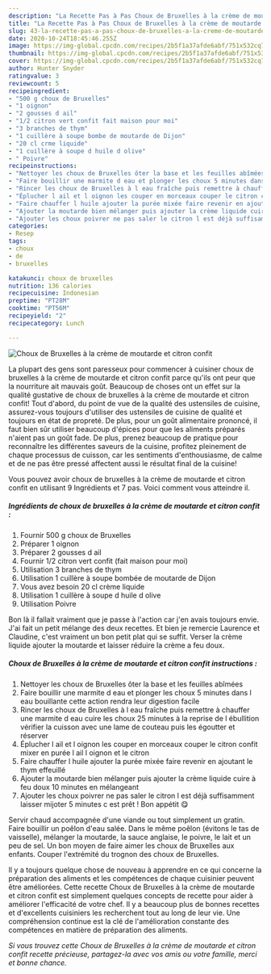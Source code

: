 ```yaml
---
description: "La Recette Pas à Pas Choux de Bruxelles à la crème de moutarde et citron confit"
title: "La Recette Pas à Pas Choux de Bruxelles à la crème de moutarde et citron confit"
slug: 43-la-recette-pas-a-pas-choux-de-bruxelles-a-la-creme-de-moutarde-et-citron-confit
date: 2020-10-24T18:45:46.255Z
image: https://img-global.cpcdn.com/recipes/2b5f1a37afde6abf/751x532cq70/choux-de-bruxelles-a-la-creme-de-moutarde-et-citron-confit-photo-principale-de-la-recette.jpg
thumbnail: https://img-global.cpcdn.com/recipes/2b5f1a37afde6abf/751x532cq70/choux-de-bruxelles-a-la-creme-de-moutarde-et-citron-confit-photo-principale-de-la-recette.jpg
cover: https://img-global.cpcdn.com/recipes/2b5f1a37afde6abf/751x532cq70/choux-de-bruxelles-a-la-creme-de-moutarde-et-citron-confit-photo-principale-de-la-recette.jpg
author: Hunter Snyder
ratingvalue: 3
reviewcount: 5
recipeingredient:
- "500 g choux de Bruxelles"
- "1 oignon"
- "2 gousses d ail"
- "1/2 citron vert confit fait maison pour moi"
- "3 branches de thym"
- "1 cuillère à soupe bombe de moutarde de Dijon"
- "20 cl crme liquide"
- "1 cuillère à soupe d huile d olive"
- " Poivre"
recipeinstructions:
- "Nettoyer les choux de Bruxelles ôter la base et les feuilles abîmées"
- "Faire bouillir une marmite d eau et plonger les choux 5 minutes dans l eau bouillante cette action rendra leur digestion facile"
- "Rincer les choux de Bruxelles à l eau fraîche puis remettre à chauffer une marmite d eau cuire les choux 25 minutes à la reprise de l ébullition vérifier la cuisson avec une lame de couteau puis les égoutter et réserver"
- "Éplucher l ail et l oignon les couper en morceaux couper le citron confit mixer en purée l ail l oignon et le citron"
- "Faire chauffer l huile ajouter la purée mixée faire revenir en ajoutant le thym effeuillé"
- "Ajouter la moutarde bien mélanger puis ajouter la crème liquide cuire à feu doux 10 minutes en mélangeant"
- "Ajouter les choux poivrer ne pas saler le citron l est déjà suffisamment laisser mijoter 5 minutes c est prêt ! Bon appétit 😋"
categories:
- Resep
tags:
- choux
- de
- bruxelles

katakunci: choux de bruxelles 
nutrition: 136 calories
recipecuisine: Indonesian
preptime: "PT28M"
cooktime: "PT56M"
recipeyield: "2"
recipecategory: Lunch

---
```



![Choux de Bruxelles à la crème de moutarde et citron confit](https://img-global.cpcdn.com/recipes/2b5f1a37afde6abf/751x532cq70/choux-de-bruxelles-a-la-creme-de-moutarde-et-citron-confit-photo-principale-de-la-recette.jpg)

La plupart des gens sont paresseux pour commencer à cuisiner choux de bruxelles à la crème de moutarde et citron confit parce qu'ils ont peur que la nourriture ait mauvais goût. Beaucoup de choses ont un effet sur la qualité gustative de choux de bruxelles à la crème de moutarde et citron confit! Tout d'abord, du point de vue de la qualité des ustensiles de cuisine, assurez-vous toujours d'utiliser des ustensiles de cuisine de qualité et toujours en état de propreté. De plus, pour un goût alimentaire prononcé, il faut bien sûr utiliser beaucoup d'épices pour que les aliments préparés n'aient pas un goût fade. De plus, prenez beaucoup de pratique pour reconnaître les différentes saveurs de la cuisine, profitez pleinement de chaque processus de cuisson, car les sentiments d'enthousiasme, de calme et de ne pas être pressé affectent aussi le résultat final de la cuisine!

<!--inarticleads1-->

Vous pouvez avoir choux de bruxelles à la crème de moutarde et citron confit en utilisant 9 Ingrédients et 7 pas. Voici comment vous atteindre il.

##### Ingrédients de choux de bruxelles à la crème de moutarde et citron confit :

1. Fournir 500 g choux de Bruxelles
1. Préparer 1 oignon
1. Préparer 2 gousses d ail
1. Fournir 1/2 citron vert confit (fait maison pour moi)
1. Utilisation 3 branches de thym
1. Utilisation 1 cuillère à soupe bombée de moutarde de Dijon
1. Vous avez besoin 20 cl crème liquide
1. Utilisation 1 cuillère à soupe d huile d olive
1. Utilisation  Poivre


Bon là il fallait vraiment que je passe à l&#39;action car j&#39;en avais toujours envie. J&#39;ai fait un petit mélange des deux recettes. Et bien je remercie Laurence et Claudine, c&#39;est vraiment un bon petit plat qui se suffit. Verser la crème liquide ajouter la moutarde et laisser réduire la crème a feu doux. 

<!--inarticleads2-->

##### Choux de Bruxelles à la crème de moutarde et citron confit instructions :

1. Nettoyer les choux de Bruxelles ôter la base et les feuilles abîmées
1. Faire bouillir une marmite d eau et plonger les choux 5 minutes dans l eau bouillante cette action rendra leur digestion facile
1. Rincer les choux de Bruxelles à l eau fraîche puis remettre à chauffer une marmite d eau cuire les choux 25 minutes à la reprise de l ébullition vérifier la cuisson avec une lame de couteau puis les égoutter et réserver
1. Éplucher l ail et l oignon les couper en morceaux couper le citron confit mixer en purée l ail l oignon et le citron
1. Faire chauffer l huile ajouter la purée mixée faire revenir en ajoutant le thym effeuillé
1. Ajouter la moutarde bien mélanger puis ajouter la crème liquide cuire à feu doux 10 minutes en mélangeant
1. Ajouter les choux poivrer ne pas saler le citron l est déjà suffisamment laisser mijoter 5 minutes c est prêt ! Bon appétit 😋


Servir chaud accompagnée d&#39;une viande ou tout simplement un gratin. Faire bouillir un poêlon d&#39;eau salée. Dans le même poêlon (évitons le tas de vaisselle), mélanger la moutarde, la sauce anglaise, le poivre, le lait et un peu de sel. Un bon moyen de faire aimer les choux de Bruxelles aux enfants. Couper l&#39;extrémité du trognon des choux de Bruxelles. 

<!--inarticleads1-->

<p>
Il y a toujours quelque chose de nouveau à apprendre en ce qui concerne la préparation des aliments et les compétences de chaque cuisinier peuvent être améliorées. Cette recette Choux de Bruxelles à la crème de moutarde et citron confit est simplement quelques concepts de recette pour aider à améliorer l'efficacité de votre chef. Il y a beaucoup plus de bonnes recettes et d'excellents cuisiniers les recherchent tout au long de leur vie. Une compréhension continue est la clé de l'amélioration constante des compétences en matière de préparation des aliments.
</p>

<p>
<i>Si vous trouvez cette Choux de Bruxelles à la crème de moutarde et citron confit recette précieuse, partagez-la avec vos amis ou votre famille, merci et bonne chance.</i>
</p>
